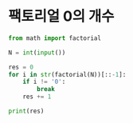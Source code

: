 # 팩토리얼 0의 개수

```python
from math import factorial

N = int(input())

res = 0
for i in str(factorial(N))[::-1]:
    if i != '0':
        break
    res += 1

print(res)
```
